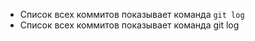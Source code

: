 * Список всех коммитов показывает команда `git log`
* Список всех коммитов показывает команда git log

